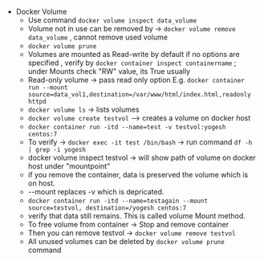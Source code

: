 - Docker Volume
	- Use command `docker volume inspect data_volume `
	- Volume not in use can be removed by -> `docker volume remove data_volume` , cannot remove used volume
	- `docker volume prune`
	- Volumes are mounted as Read-write by default if no options are specified , verify by `docker container inspect containername` ; under Mounts check "RW" value, its True usually
	- Read-only volume -> pass read only option 
	  E.g. `docker container run --mount source=data_vol1,destination=/var/www/html/index.html,readonly httpd`
	- `docker volume ls`  -> lists volumes
	- `docker volume create testvol` --> creates a volume on docker host
	- `docker container run -itd --name=test -v testvol:yogesh centos:7`
	- To verify -> `docker exec -it test /bin/bash` -> run command `df -h | grep -i yogesh`
	- docker volume inspect testvol -> will show path of volume on docker host under "mountpoint"
	- if you remove the container, data is preserved the volume which is on host.
	- --mount replaces -v which is depricated.
	- `docker container run -itd --name=testagain --mount source=testvol, destination=/yogesh centos:7`
	- verify that data still remains. This is called volume Mount method.
	- To free volume from container -> Stop and remove container
	- Then you can remove testvol -> `docker volume remove testvol`
	- All unused volumes can be deleted by `docker volume prune` command